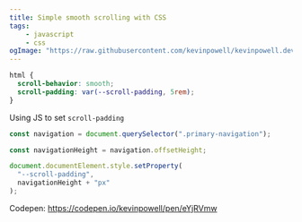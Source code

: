 ```yaml
---
title: Simple smooth scrolling with CSS
tags:
    - javascript
    - css
ogImage: "https://raw.githubusercontent.com/kevinpowell/kevinpowell.dev/main/content/today-i-learned/simple smooth scrolling.png"
---
```


```css
html {
  scroll-behavior: smooth;
  scroll-padding: var(--scroll-padding, 5rem);
}
```

Using JS to set `scroll-padding`

```js
const navigation = document.querySelector(".primary-navigation");

const navigationHeight = navigation.offsetHeight;

document.documentElement.style.setProperty(
  "--scroll-padding",
  navigationHeight + "px"
);

```

Codepen: https://codepen.io/kevinpowell/pen/eYjRVmw
